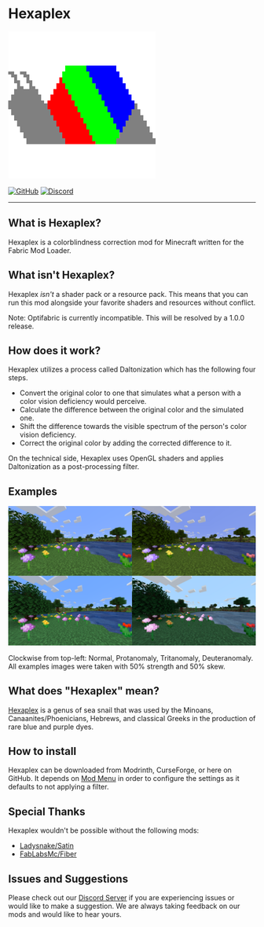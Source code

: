 # Hexaplex

![](https://github.com/LazuriteMC/Hexaplex/blob/main/src/main/resources/assets/hexaplex/icon.png?raw=true)

[![GitHub](https://img.shields.io/github/license/LazuriteMC/Hexaplex?color=A31F34&label=License&labelColor=8A8B8C)](https://github.com/LazuriteMC/Hexaplex/blob/main/LICENSE)
[![Discord](https://img.shields.io/discord/719662192601071747?color=7289DA&label=Discord&labelColor=2C2F33&logo=Discord)](https://discord.gg/efCMR7U)

---

## What is Hexaplex?

Hexaplex is a colorblindness correction mod for Minecraft written for the Fabric Mod Loader.

## What isn't Hexaplex?

Hexaplex *isn't* a shader pack or a resource pack. This means that you can run this mod alongside your favorite 
shaders and resources without conflict.

Note: Optifabric is currently incompatible. This will be resolved by a 1.0.0 release.

## How does it work?

Hexaplex utilizes a process called Daltonization which has the following four steps.

* Convert the original color to one that simulates what a person with a color vision deficiency would perceive.
* Calculate the difference between the original color and the simulated one.
* Shift the difference towards the visible spectrum of the person's color vision deficiency.
* Correct the original color by adding the corrected difference to it.

On the technical side, Hexaplex uses OpenGL shaders and applies Daltonization as a post-processing filter.

## Examples

![](https://github.com/LazuriteMC/lazuritemc.github.io/blob/master/img/hexaplex_examples.png)

Clockwise from top-left: Normal, Protanomaly, Tritanomaly, Deuteranomaly. All examples images were taken with 50% strength and 50% skew.

## What does "Hexaplex" mean?

[Hexaplex](https://en.wikipedia.org/wiki/Hexaplex) is a genus of sea snail that was used by the Minoans, 
Canaanites/Phoenicians, Hebrews, and classical Greeks in the production of rare blue and purple dyes.

## How to install

Hexaplex can be downloaded from Modrinth, CurseForge, or here on GitHub. It depends on [Mod Menu](https://github.com/TerraformersMC/ModMenu) in order to configure the settings as it defaults to not applying a filter.

## Special Thanks

Hexaplex wouldn't be possible without the following mods:

* [Ladysnake/Satin](https://github.com/Ladysnake/Satin)
* [FabLabsMc/Fiber](https://github.com/FabLabsMC/fiber)

## Issues and Suggestions

Please check out our [Discord Server](https://discord.gg/efCMR7U) if you are experiencing issues or would like to 
make a suggestion. We are always taking feedback on our mods and would like to hear yours.

